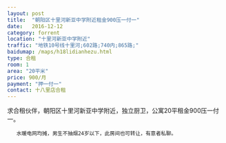 ```yaml
---
layout: post
title:  "朝阳区十里河新亚中学附近租金900压一付一"
date:   2016-12-12
category: forrent
location: "十里河新亚中学附近"
traffic: "地铁10号线十里河;602路;740内;865路;"
baidumap: /maps/h18lidianhezu.html
type: 合租
room: 1
area: "20平米"
price: 900/月
payment: "押一付一"
contact: 十八里店合租 
---
```


求合租伙伴，朝阳区十里河新亚中学附近，独立厨卫，公寓20平租金900压一付一。

       水暖电网均摊，男生不抽烟24岁以下，此房间也可转让，有意者私聊。
